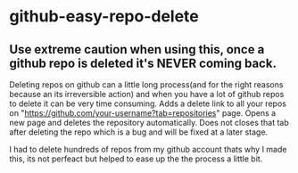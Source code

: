 # github-easy-repo-delete
## Use extreme caution when using this, once a github repo is deleted it's NEVER coming back.
Deleting repos on github can a little long process(and for the right reasons because an its irreversible action) and when you have a lot of github repos to delete it can be very time consuming.
Adds a delete link to all your repos on "https://github.com/your-username?tab=repositories" page.
Opens a new page and deletes the repository automatically. Does not closes that tab after deleting the repo which is a bug and will be fixed at a later stage.

I had to delete hundreds of repos from my github account thats why I made this, its not perfeact but helped to ease up the the process a little bit.
